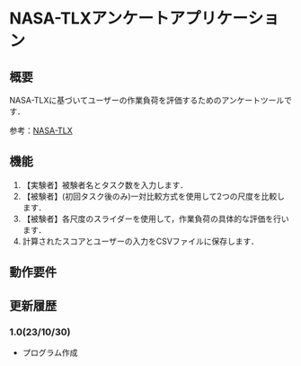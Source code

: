 # NASA-TLXアンケートアプリケーション

## 概要
NASA-TLXに基づいてユーザーの作業負荷を評価するためのアンケートツールです．

参考：[NASA-TLX](https://www.jstage.jst.go.jp/article/jje/51/6/51_391/_pdf)

## 機能
1. 【実験者】被験者名とタスク数を入力します．
1. 【被験者】(初回タスク後のみ)一対比較方式を使用して2つの尺度を比較します．
1. 【被験者】各尺度のスライダーを使用して，作業負荷の具体的な評価を行います．
1. 計算されたスコアとユーザーの入力をCSVファイルに保存します．

## 動作要件


## 更新履歴
### 1.0(23/10/30)
- プログラム作成